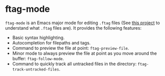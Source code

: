 # ftag-mode

`ftag-mode` is an Emacs major mode for editing `.ftag` files (See
[this project](https://github.com/ranjeethmahankali/ftag) to
understand what `.ftag` files are). It provides the following
features:

- Basic syntax highlighting.
- Autocompletion for filepaths and tags.
- Command to preview the file at point: `ftag-preview-file`.
- Minor mode to always preview the file at point as you move around
  the buffer: `ftag-follow-mode`.
- Command to quickly track all untracked files in the directory:
  `ftag-track-untracked-files`.
